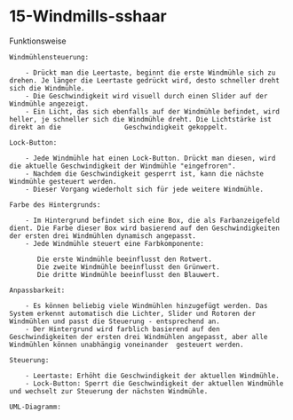 # 15-Windmills-sshaar

Funktionsweise

    Windmühlensteuerung:

        - Drückt man die Leertaste, beginnt die erste Windmühle sich zu drehen. Je länger die Leertaste gedrückt wird, desto schneller dreht sich die Windmühle.
        - Die Geschwindigkeit wird visuell durch einen Slider auf der Windmühle angezeigt.
        - Ein Licht, das sich ebenfalls auf der Windmühle befindet, wird heller, je schneller sich die Windmühle dreht. Die Lichtstärke ist direkt an die                Geschwindigkeit gekoppelt.

    Lock-Button:

        - Jede Windmühle hat einen Lock-Button. Drückt man diesen, wird die aktuelle Geschwindigkeit der Windmühle "eingefroren".
        - Nachdem die Geschwindigkeit gesperrt ist, kann die nächste Windmühle gesteuert werden.
        - Dieser Vorgang wiederholt sich für jede weitere Windmühle.

    Farbe des Hintergrunds:

        - Im Hintergrund befindet sich eine Box, die als Farbanzeigefeld dient. Die Farbe dieser Box wird basierend auf den Geschwindigkeiten der ersten drei Windmühlen dynamisch angepasst.
        - Jede Windmühle steuert eine Farbkomponente:

           Die erste Windmühle beeinflusst den Rotwert.
           Die zweite Windmühle beeinflusst den Grünwert.
           Die dritte Windmühle beeinflusst den Blauwert.

    Anpassbarkeit:

        - Es können beliebig viele Windmühlen hinzugefügt werden. Das System erkennt automatisch die Lichter, Slider und Rotoren der Windmühlen und passt die Steuerung - entsprechend an.
        - Der Hintergrund wird farblich basierend auf den Geschwindigkeiten der ersten drei Windmühlen angepasst, aber alle Windmühlen können unabhängig voneinander  gesteuert werden.

    Steuerung:

        - Leertaste: Erhöht die Geschwindigkeit der aktuellen Windmühle.
        - Lock-Button: Sperrt die Geschwindigkeit der aktuellen Windmühle und wechselt zur Steuerung der nächsten Windmühle.
    
    UML-Diagramm:
    